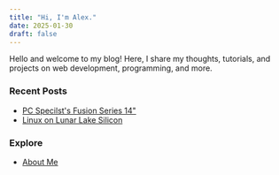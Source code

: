 ```yaml
---
title: "Hi, I'm Alex."
date: 2025-01-30
draft: false
---
```


Hello and welcome to my blog! Here, I share my thoughts, tutorials, and projects on web development, programming, and more.

### Recent Posts
- [PC Specilst's Fusion Series 14"](/posts/fusion-series-14/)
- [Linux on Lunar Lake Silicon](/posts/lunix/)

### Explore
- [About Me](/about/)